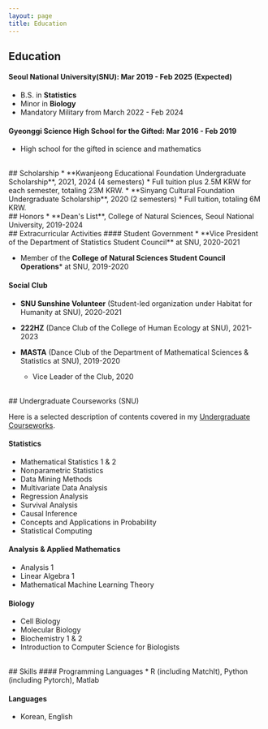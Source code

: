```yaml
---
layout: page
title: Education
---
```


## Education
#### Seoul National University(SNU): Mar 2019 - Feb 2025 (Expected)
* B.S. in **Statistics**
* Minor in **Biology**
* Mandatory Military from March 2022 - Feb 2024

#### Gyeonggi Science High School for the Gifted: Mar 2016 - Feb 2019
* High school for the gifted in science and mathematics

<br/>
## Scholarship
* **Kwanjeong Educational Foundation Undergraduate Scholarship**, 2021, 2024 (4 semesters)  
   * Full tuition plus 2.5M KRW for each semester, totaling 23M KRW.
* **Sinyang Cultural Foundation Undergraduate Scholarship**, 2020 (2 semesters)  
   * Full tuition, totaling 6M KRW.

<br/>
## Honors
* **Dean's List**, College of Natural Sciences, Seoul National University, 2019-2024

<br/>
## Extracurricular Activities
#### Student Government
* **Vice President of the Department of Statistics Student Council** at SNU, 2020-2021
  
* Member of the **College of Natural Sciences Student Council Operations*** at SNU, 2019-2020

#### Social Club
* **SNU Sunshine Volunteer** (Student-led organization under Habitat for Humanity at SNU), 2020-2021

* **222HZ** (Dance Club of the College of Human Ecology at SNU), 2021-2023

* **MASTA** (Dance Club of the Department of Mathematical Sciences & Statistics at SNU), 2019-2020
  * Vice Leader of the Club, 2020

<br/>
## Undergraduate Courseworks (SNU)

Here is a selected description of contents covered in my [Undergraduate Courseworks](/pdfs/courses.pdf).

#### Statistics
* Mathematical Statistics 1 & 2
* Nonparametric Statistics
* Data Mining Methods
* Multivariate Data Analysis
* Regression Analysis
* Survival Analysis
* Causal Inference
* Concepts and Applications in Probability
* Statistical Computing
  
#### Analysis & Applied Mathematics
* Analysis 1
* Linear Algebra 1
* Mathematical Machine Learning Theory

#### Biology
* Cell Biology
* Molecular Biology
* Biochemistry 1 & 2
* Introduction to Computer Science for Biologists

<br/>
## Skills
#### Programming Languages 
* R (including MatchIt), Python (including Pytorch), Matlab

#### Languages
* Korean, English
